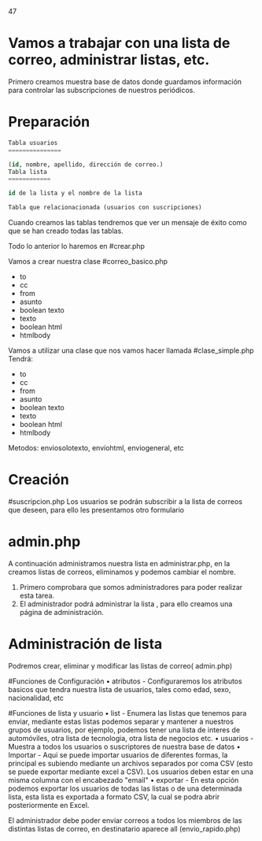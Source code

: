 47

Vamos a trabajar con una lista de  correo, administrar listas, etc. 
==================================================================

Primero creamos muestra base de datos donde guardamos  información para controlar las subscripciones de nuestros periódicos.

Preparación
===========

 ```sql
Tabla usuarios
===============

(id, nombre, apellido, dirección de correo.)
Tabla lista
============

id de la lista y el nombre de la lista

Tabla que relacionacionada (usuarios con suscripciones)
```
Cuando creamos las tablas tendremos que ver un mensaje de éxito como que se han creado todas las tablas.

Todo lo anterior lo haremos en #crear.php

Vamos a crear nuestra clase #correo_basico.php
- to
- cc 
- from 
- asunto 
- boolean texto
- texto
- boolean html
- htmlbody


Vamos a utilizar una clase que nos vamos hacer llamada #clase_simple.php
Tendrá:
- to
- cc 
- from 
- asunto 
- boolean texto
- texto
- boolean html
- htmlbody

Metodos: enviosolotexto, enviohtml, enviogeneral, etc

Creación
========

#suscripcion.php
Los usuarios se podrán subscribir a la lista de correos que deseen, para ello  les presentamos otro formulario 

admin.php
==============

A continuación  administramos nuestra lista en administrar.php, en la creamos listas de correos, eliminamos y podemos cambiar el nombre.

1. Primero comprobara que somos administradores para poder realizar esta tarea.
2. El administrador podrá administrar la lista ,  para ello creamos una página de administración.


Administración de lista
=======================

Podremos crear, eliminar  y modificar las listas de correo( admin.php) 

#Funciones de Configuración
•	atributos - Configuraremos los atributos basicos que tendra nuestra lista de usuarios, tales como edad, sexo, nacionalidad, etc

#Funciones de lista y usuario
•	list - Enumera las listas que tenemos para enviar, mediante estas listas podemos separar y mantener a nuestros grupos de usuarios, por ejemplo, podemos tener una lista de interes de automóviles, otra lista de tecnologia, otra lista de negocios etc.
•	usuarios - Muestra a todos los usuarios o suscriptores de nuestra base de datos
•	Importar - Aqui se puede importar usuarios de diferentes formas, la principal es subiendo mediante un archivos separados por coma CSV (esto se puede exportar mediante excel a CSV). Los usuarios deben estar en una misma columna con el encabezado "email"
•	exportar - En esta opción podemos exportar los usuarios de todas las listas o de una determinada lista, esta lista es exportada a formato CSV, la cual se podra abrir posteriormente en Excel.

El administrador debe poder enviar correos a todos los miembros de las distintas listas de correo, en destinatario aparece all (envio_rapido.php)


